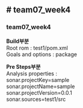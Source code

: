 <h2> # team07_week4 </h2>
<h3> team07_week4 </h3>

<strong> Build부분 </strong> <br>
Root rom : test1/pom.xml  <br>
Goals and options : package
<br>

<strong> Pre Steps부분 </strong> <br>
 	Analysis properties : <br>
sonar.projectKey=sample <br>
sonar.projectName=sample <br>
sonar.projectVersion=0.0.1 <br>
sonar.sources=test1/src
